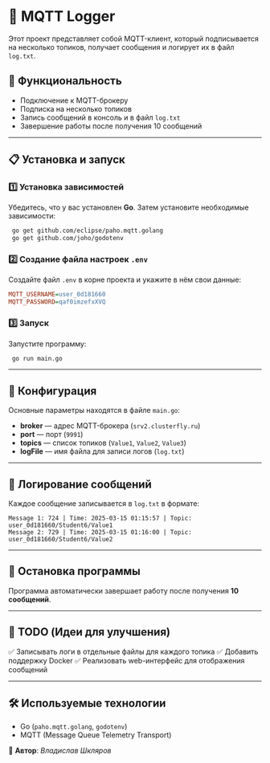 # 📡 MQTT Logger

Этот проект представляет собой MQTT-клиент, который подписывается на несколько топиков, получает сообщения и логирует их в файл `log.txt`.

## 🚀 Функциональность
- Подключение к MQTT-брокеру
- Подписка на несколько топиков
- Запись сообщений в консоль и в файл `log.txt`
- Завершение работы после получения 10 сообщений

---
## 📋 Установка и запуск
### 1️⃣ Установка зависимостей
Убедитесь, что у вас установлен **Go**. Затем установите необходимые зависимости:
```sh
 go get github.com/eclipse/paho.mqtt.golang
 go get github.com/joho/godotenv
```

### 2️⃣ Создание файла настроек `.env`
Создайте файл `.env` в корне проекта и укажите в нём свои данные:
```ini
MQTT_USERNAME=user_0d181660
MQTT_PASSWORD=qaf0imzefxXVQ
```

### 3️⃣ Запуск
Запустите программу:
```sh
 go run main.go
```

---
## 🔧 Конфигурация
Основные параметры находятся в файле `main.go`:
- **broker** — адрес MQTT-брокера (`srv2.clusterfly.ru`)
- **port** — порт (`9991`)
- **topics** — список топиков (`Value1`, `Value2`, `Value3`)
- **logFile** — имя файла для записи логов (`log.txt`)

---
## 📝 Логирование сообщений
Каждое сообщение записывается в `log.txt` в формате:
```log
Message 1: 724 | Time: 2025-03-15 01:15:57 | Topic: user_0d181660/Student6/Value1
Message 2: 729 | Time: 2025-03-15 01:16:00 | Topic: user_0d181660/Student6/Value2
```

---
## 🛑 Остановка программы
Программа автоматически завершает работу после получения **10 сообщений**.

---
## 📌 TODO (Идеи для улучшения)
✅ Записывать логи в отдельные файлы для каждого топика
✅ Добавить поддержку Docker
✅ Реализовать web-интерфейс для отображения сообщений

---
## 🛠 Используемые технологии
- Go (`paho.mqtt.golang`, `godotenv`)
- MQTT (Message Queue Telemetry Transport)

🔗 **Автор**: _Владислав Шкляров_

